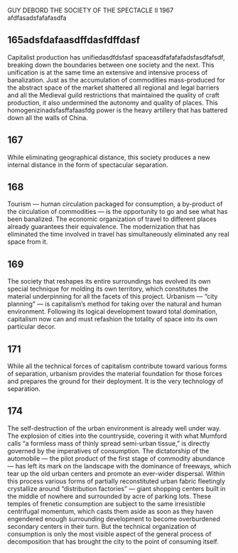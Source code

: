 GUY DEBORD
THE SOCIETY OF THE SPECTACLE II
1967
afdfasadsfafafasdfa
## 165adsfdafaasdffdasfdffdasf

Capitalist production has unifiedasdfdsfasf spaceasdfafafafadsfasdfafsdf, breaking down the boundaries between one society and the next. This unification is at the same time an extensive and intensive process of banalization. Just as the accumulation of commodities mass-produced for the abstract space of the market shattered all regional and legal barriers and all the Medieval guild restrictions that maintained the quality of craft production, it also undermined the autonomy and quality of places. This homogenizinadsfasffafaasfdg power is the heavy artillery that has battered down all the walls of China.

## 167

While eliminating geographical distance, this society produces a new internal distance in the form of spectacular separation.

## 168

Tourism — human circulation packaged for consumption, a by-product of the circulation of commodities — is the opportunity to go and see what has been banalized. The economic organization of travel to different places already guarantees their equivalence. The modernization that has eliminated the time involved in travel has simultaneously eliminated any real space from it.

## 169

The society that reshapes its entire surroundings has evolved its own special technique for molding its own territory, which constitutes the material underpinning for all the facets of this project. Urbanism — “city planning” — is capitalism’s method for taking over the natural and human environment. Following its logical development toward total domination, capitalism now can and must refashion the totality of space into its own particular decor.

## 171

While all the technical forces of capitalism contribute toward various forms of separation, urbanism provides the material foundation for those forces and prepares the ground for their deployment. It is the very technology of separation.

## 174

The self-destruction of the urban environment is already well under way. The explosion of cities into the countryside, covering it with what Mumford calls “a formless mass of thinly spread semi-urban tissue,” is directly governed by the imperatives of consumption. The dictatorship of the automobile — the pilot product of the first stage of commodity abundance — has left its mark on the landscape with the dominance of freeways, which tear up the old urban centers and promote an ever-wider dispersal. Within this process various forms of partially reconstituted urban fabric fleetingly crystallize around “distribution factories” — giant shopping centers built in the middle of nowhere and surrounded by acre of parking lots. These temples of frenetic consumption are subject to the same irresistible centrifugal momentum, which casts them aside as soon as they haven engendered enough surrounding development to become overburdened secondary centers in their turn. But the technical organization of consumption is only the most visible aspect of the general process of decomposition that has brought the city to the point of consuming itself.